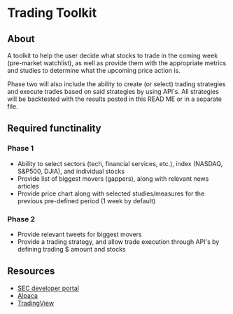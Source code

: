 # Trading Toolkit

## About
A toolkit to help the user decide what stocks to trade in the coming week (pre-market watchlist), as well as provide them with the appropriate metrics and studies to determine what the upcoming price action is.

Phase two will also include the ability to create (or select) trading strategies and execute trades based on said strategies by using API's. All strategies will be backtested with the results posted in this READ ME or in a separate file.

## Required functinality

### Phase 1
- Ability to select sectors (tech, financial services, etc.), index (NASDAQ, S&P500, DJIA), and individual stocks
- Provide list of biggest movers (gappers), along with relevant news articles
- Provide price chart along with selected studies/measures for the previous pre-defined period (1 week by default)

### Phase 2
- Provide relevant tweets for biggest movers
- Provide a trading strategy, and allow trade execution through API's by defining trading $ amount and stocks

## Resources
- [SEC developer portal](https://www.sec.gov/developer)
- [Alpaca](https://alpaca.markets/)
- [TradingView](https://www.tradingview.com/)
